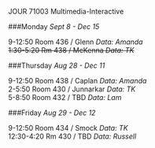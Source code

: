 
JOUR 71003 Multimedia-Interactive

###Monday *Sept 8 - Dec 15*  

9-12:50  Room 436 / Glenn *Data: Amanda*  
~~1:30-5:20  Rm 438 / McKenna *Data: TK*~~

###Thursday *Aug 28 - Dec 11* 

9-12:50  Room 438 / Caplan *Data: Amanda*  
2-5:50   Room 430 / Junnarkar *Data: TK*  
5-8:50   Room 432 / TBD *Data: Lam* 

###Friday *Aug 29 - Dec 12*

9-12:50  Room 434 / Smock *Data: TK*  
12:30-4:20 Rm 430 / TBD *Data: Russell*  




